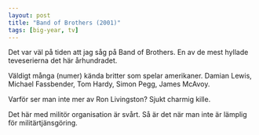 ```yaml
---
layout: post
title: "Band of Brothers (2001)"
tags: [big-year, tv]
---
```


Det var väl på tiden att jag såg på Band of Brothers. En av de mest hyllade 
teveserierna det här århundradet.

Väldigt många (numer) kända britter som spelar amerikaner. Damian Lewis,
Michael Fassbender, Tom Hardy, Simon Pegg, James McAvoy.

Varför ser man inte mer av Ron Livingston? Sjukt charmig kille.

Det här med militör organisation är svårt. Så är det när man inte är lämplig för
militärtjänsgöring.